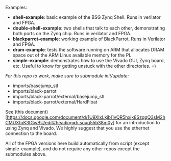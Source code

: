 Examples:

- **shell-example**: basic example of the BSG Zynq Shell. Runs in verilator and FPGA.
- **double-shell-example**: two shells that talk to each other, demonstrating both ports on the Zynq chip. Runs in verilator and FPGA.
- **blackparrot-example**: working example of BlackParrot. Runs in Verilator and FPGA.
- **dram-example**: tests the software running on ARM that allocates DRAM space out of the ARM Linux available memory for the PL
- **simple-example**: demonstrates how to use the Vivado GUI, Zynq board, etc. Useful to know for getting unstuck with the other directories. =)

*For this repo to work, make sure to submodule init/update:*

- imports/basejump\_stl
- imports/black-parrot
- imports/black-parrot/external/basejump\_stl
- imports/black-parrot/external/HardFloat

See (this document)[https://docs.google.com/document/d/1U9XIxLkjbI1vQR5hxjk8SzqqQ3sM2hCMUXfoK3tGwBU/edit#heading=h.souq55b38m0y] for an introduction to using Zynq and Vivado. We highly suggest that you use the ethernet connection to the board.

All of the FPGA versions here build automatically from script (except simple-example), and do not require any other repos except the submodules above.
